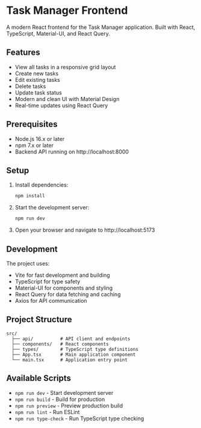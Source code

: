 # Task Manager Frontend

A modern React frontend for the Task Manager application. Built with React, TypeScript, Material-UI, and React Query.

## Features

- View all tasks in a responsive grid layout
- Create new tasks
- Edit existing tasks
- Delete tasks
- Update task status
- Modern and clean UI with Material Design
- Real-time updates using React Query

## Prerequisites

- Node.js 16.x or later
- npm 7.x or later
- Backend API running on http://localhost:8000

## Setup

1. Install dependencies:
   ```bash
   npm install
   ```

2. Start the development server:
   ```bash
   npm run dev
   ```

3. Open your browser and navigate to http://localhost:5173

## Development

The project uses:
- Vite for fast development and building
- TypeScript for type safety
- Material-UI for components and styling
- React Query for data fetching and caching
- Axios for API communication

## Project Structure

```
src/
  ├── api/          # API client and endpoints
  ├── components/   # React components
  ├── types/        # TypeScript type definitions
  ├── App.tsx       # Main application component
  └── main.tsx      # Application entry point
```

## Available Scripts

- `npm run dev` - Start development server
- `npm run build` - Build for production
- `npm run preview` - Preview production build
- `npm run lint` - Run ESLint
- `npm run type-check` - Run TypeScript type checking 